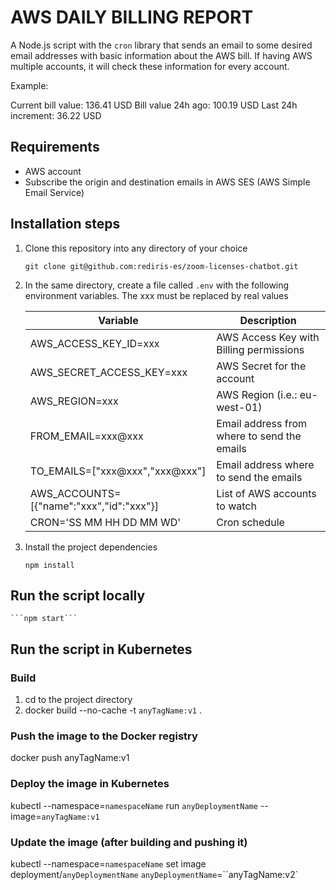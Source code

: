 # AWS DAILY BILLING REPORT

A Node.js script with the ```cron``` library that sends an email to some desired email addresses with basic information about the AWS bill. If having AWS multiple accounts, it will check these information for every account.

Example:

Current bill value: 136.41 USD
Bill value 24h ago: 100.19 USD
Last 24h increment: 36.22 USD

## Requirements

- AWS account
- Subscribe the origin and destination emails in AWS SES (AWS Simple Email Service)

## Installation steps

1. Clone this repository into any directory of your choice

    ```git clone git@github.com:rediris-es/zoom-licenses-chatbot.git```

2. In the same directory, create a file called ```.env``` with the following environment variables. The xxx must be replaced by real values

    | Variable                                 | Description                                      |
    | ---------------------------------------- | ------------------------------------------------ |
    | AWS_ACCESS_KEY_ID=xxx                    | AWS Access Key with Billing permissions          |
    | AWS_SECRET_ACCESS_KEY=xxx                | AWS Secret for the account                       |
    | AWS_REGION=xxx                           | AWS Region (i.e.: eu-west-01)                    |
    | FROM_EMAIL=xxx@xxx                       | Email address from where to send the emails      |
    | TO_EMAILS=["xxx@xxx","xxx@xxx"]          | Email address where to send the emails           |
    | AWS_ACCOUNTS=[{"name":"xxx","id":"xxx"}] | List of AWS accounts to watch                    |
    | CRON='SS MM HH DD MM WD'                 | Cron schedule                                    |

3. Install the project dependencies

    ```npm install```

## Run the script locally

    ```npm start```

## Run the script in Kubernetes

### Build

1. cd to the project directory
2. docker build --no-cache -t ``anyTagName:v1`` .

### Push the image to the Docker registry

docker push anyTagName:v1

### Deploy the image in Kubernetes

kubectl --namespace=``namespaceName`` run ``anyDeploymentName`` --image=``anyTagName:v1``

### Update the image (after building and pushing it)

kubectl --namespace=``namespaceName`` set image deployment/``anyDeploymentName`` ``anyDeploymentName``=``anyTagName:v2`
